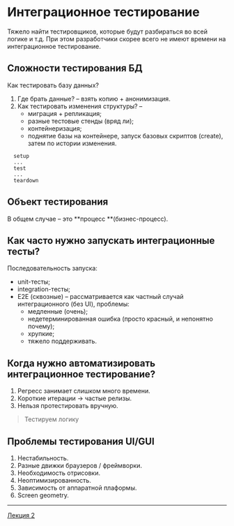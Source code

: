# Интеграционное тестирование

Тяжело найти тестировщиков, которые будут разбираться во всей логике и т.д. При этом разработчики скорее всего не имеют времени на интеграционное тестирование.



## Сложности тестирования БД

Как тестировать базу данных?

1. Где брать данные? – взять копию + анонимизация.
2. Как тестировать изменения структуры? –
    - миграция + репликация;
    - разные тестовые стенды (вряд ли);
    - контейнеризация;
    - поднятие базы на контейнере, запуск базовых скриптов (create), затем по истории изменения.

```
  setup
  ...
  test
  ...
  teardown
```



## Объект тестирования 

В общем случае – это **процесс **(бизнес-процесс).



## Как часто нужно запускать интеграционные тесты?

Последовательность запуска:

- unit-тесты;
- integration-тесты;
- E2E (сквозные) – рассматривается как частный случай интеграционного (без UI), проблемы:
    - медленные (очень);
    - недетерминированная ошибка (просто красный, и непонятно почему);
    - хрупкие;
    - тяжело поддерживать.




## Когда нужно автоматизировать интеграционное тестирование?	

1. Регресс занимает слишком много времени.
2. Короткие итерации $\to$ частые релизы.
3. Нельзя протестировать вручную.

> Тестируем логику



## Проблемы тестирования UI/GUI

1. Нестабильность.
2. Разные движки браузеров / фреймворки.
3. Необходимость отрисовки.
4. Неоптимизированность.
5. Зависимость от аппаратной плаформы.
6. Screen geometry.

---

[Лекция 2](https://github.com/ilyasssklimov/bmstu_all/tree/sem_07/sem_07/Testing/lections/lection_02.md)